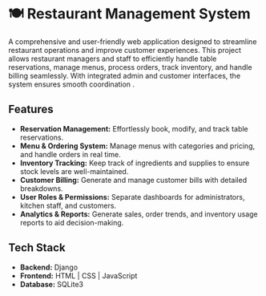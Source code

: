 
# 🍽️ Restaurant Management System

A comprehensive and user-friendly web application designed to streamline restaurant operations and improve customer experiences. This project allows restaurant managers and staff to efficiently handle table reservations, manage menus, process orders, track inventory, and handle billing seamlessly. With integrated admin and customer interfaces, the system ensures smooth coordination .

## Features
- **Reservation Management:** Effortlessly book, modify, and track table reservations.
- **Menu & Ordering System:** Manage menus with categories and pricing, and handle orders in real time.
- **Inventory Tracking:** Keep track of ingredients and supplies to ensure stock levels are well-maintained.
- **Customer Billing:** Generate and manage customer bills with detailed breakdowns.
- **User Roles & Permissions:** Separate dashboards for administrators, kitchen staff, and customers.
- **Analytics & Reports:** Generate sales, order trends, and inventory usage reports to aid decision-making.

## Tech Stack
- **Backend:** Django 
- **Frontend:** HTML | CSS | JavaScript 
- **Database:** SQLite3
